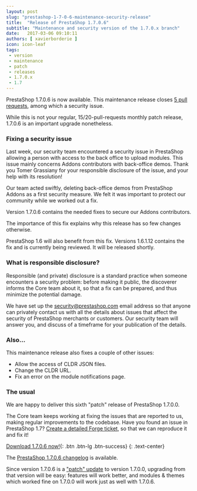```yaml
---
layout: post
slug: "prestashop-1-7-0-6-maintenance-security-release"
title:  "Release of PrestaShop 1.7.0.6"
subtitle: "Maintenance and security version of the 1.7.0.x branch"
date:   2017-03-06 09:10:11
authors: [ xavierborderie ]
icon: icon-leaf
tags:
 - version
 - maintenance
 - patch
 - releases
 - 1.7.0.x
 - 1.7
---
```


PrestaShop 1.7.0.6 is now available. This maintenance release closes [5 pull requests](https://github.com/PrestaShop/PrestaShop/milestone/20?closed=1), among which a security issue.

While this is not your regular, 15/20-pull-requests monthly patch release, 1.7.0.6 is an important upgrade nonetheless. 


### Fixing a security issue

Last week, our security team encountered a security issue in PrestaShop allowing a person with access to the back office to upload modules. This issue mainly concerns Addons contributors with back-office demos. Thank you Tomer Grassiany for your responsible disclosure of the issue, and your help with its resolution!

Our team acted swiftly, deleting back-office demos from PrestaShop Addons as a first security measure. We felt it was important to protect our community while we worked out a fix.

Version 1.7.0.6 contains the needed fixes to secure our Addons contributors.

The importance of this fix explains why this release has so few changes otherwise.

<div class="alert alert-note" role="alert">
<p>PrestaShop 1.6 will also benefit from this fix. Versions 1.6.1.12 contains the fix and is currently being reviewed. It will be released shortly.</p>
</div>


### What is responsible disclosure?

Responsible (and private) disclosure is a standard practice when someone encounters a security problem: before making it public, the discoverer informs the Core team about it, so that a fix can be prepared, and thus minimize the potential damage.

We have set up the security@prestashop.com email address so that  anyone can privately contact us with all the details about issues that affect the security of PrestaShop merchants or customers. Our security team will answer you, and discuss of a timeframe for your publication of the details.


### Also…

This maintenance release also fixes a couple of other issues:

* Allow the access of CLDR JSON files.
* Change the CLDR URL.
* Fix an error on the module notifications page.


### The usual

We are happy to deliver this sixth "patch" release of PrestaShop 1.7.0.0. 

The Core team keeps working at fixing the issues that are reported to us, making regular improvements to the codebase. Have you found an issue in PrestaShop 1.7? [Create a detailed Forge ticket](http://forge.prestashop.com/secure/CreateIssue%21default.jspa?selectedProjectId=11322&issuetype=1), so that we can reproduce it and fix it!

[Download 1.7.0.6 now!](https://www.prestashop.com/versions){: .btn .btn-lg .btn-success}
{: .text-center}

The [PrestaShop 1.7.0.6 changelog](https://www.prestashop.com/en/developers-versions/changelog/1.7.0.6-stable) is available.

Since version 1.7.0.6 is a ["patch" update](http://build.prestashop.com/news/a-more-semantic-versioning-scheme/) to version 1.7.0.0, upgrading from that version will be easy: features will work better, and modules & themes which worked fine on 1.7.0.0 will work just as well with 1.7.0.6.


